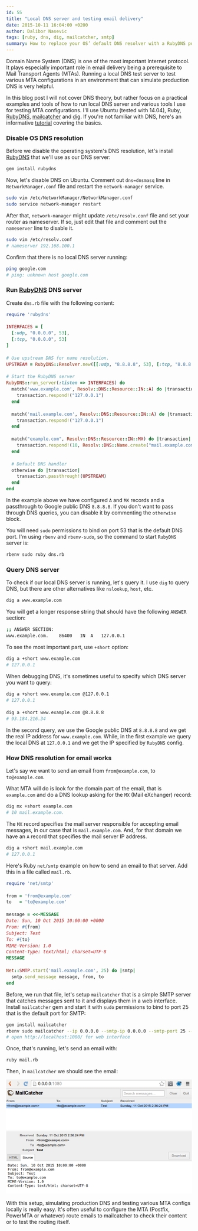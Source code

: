 ```yaml
---
id: 55
title: "Local DNS server and testing email delivery"
date: 2015-10-11 16:04:00 +0200
author: Dalibor Nasevic
tags: [ruby, dns, dig, mailcatcher, smtp]
summary: How to replace your OS’ default DNS resolver with a RubyDNS powered one and test email delivery.
---
```


Domain Name System (DNS) is one of the most important Internet protocol. It plays especially important role in email delivery being a prerequisite to Mail Transport Agents (MTAs). Running a local DNS test server to test various MTA configurations in an environment that can simulate production DNS is very helpful.

In this blog post I will not cover DNS theory, but rather focus on a practical examples and tools of how to run local DNS server and various tools I use for testing MTA configurations. I'll use Ubuntu (tested with 14.04), Ruby, [RubyDNS](https://github.com/ioquatix/rubydns), [mailcatcher](http://mailcatcher.me/) and [dig](https://en.wikipedia.org/wiki/Dig_(command)). If you're not familiar with DNS, here's an informative [tutorial](https://www.youtube.com/watch?v=72snZctFFtA) covering the basics.


### Disable OS DNS resolution

Before we disable the operating system's DNS resolution, let's install [RubyDNS](https://github.com/ioquatix/rubydns) that we'll use as our DNS server:

```bash
gem install rubydns
```

Now, let's disable DNS on Ubuntu. Comment out `dns=dnsmasq` line in `NetworkManager.conf` file and restart the `network-manager` service.

```bash
sudo vim /etc/NetworkManager/NetworkManager.conf
sudo service network-manager restart
```

After that, `network-manager` might update `/etc/resolv.conf` file and set your router as nameserver. If so, just edit that file and comment out the `nameserver` line to disable it.

```bash
sudo vim /etc/resolv.conf
# nameserver 192.168.100.1
```

Confirm that there is no local DNS server running:

```bash
ping google.com
# ping: unknown host google.com
```


### Run [RubyDNS](https://github.com/ioquatix/rubydns) DNS server

Create `dns.rb` file with the following content:

```ruby
require 'rubydns'

INTERFACES = [
  [:udp, "0.0.0.0", 53],
  [:tcp, "0.0.0.0", 53]
]

# Use upstream DNS for name resolution.
UPSTREAM = RubyDNS::Resolver.new([[:udp, "8.8.8.8", 53], [:tcp, "8.8.8.8", 53]])

# Start the RubyDNS server
RubyDNS::run_server(:listen => INTERFACES) do
  match('www.example.com', Resolv::DNS::Resource::IN::A) do |transaction|
    transaction.respond!("127.0.0.1")
  end

  match('mail.example.com', Resolv::DNS::Resource::IN::A) do |transaction|
    transaction.respond!("127.0.0.1")
  end

  match("example.com", Resolv::DNS::Resource::IN::MX) do |transaction|
    transaction.respond!(10, Resolv::DNS::Name.create("mail.example.com."))
  end

  # Default DNS handler
  otherwise do |transaction|
    transaction.passthrough!(UPSTREAM)
  end
end
```

In the example above we have configured `A` and `MX` records and a passthrough to Google public DNS `8.8.8.8`. If you don't want to pass through DNS queries, you can disable it by commenting the `otherwise` block.

You will need `sudo` permissions to bind on port 53  that is the default DNS port. I'm using `rbenv` and `rbenv-sudo`, so the command to start `RubyDNS` server is:

```bash
rbenv sudo ruby dns.rb
```


### Query DNS server

To check if our local DNS server is running, let's query it. I use `dig` to query DNS, but there are other alternatives like `nslookup`, `host`, etc.

```bash
dig a www.example.com
```

You will get a longer response string that should have the following `ANSWER` section:

```bash
;; ANSWER SECTION:
www.example.com.	86400	IN	A	127.0.0.1
```

To see the most important part, use `+short` option:

```bash
dig a +short www.example.com
# 127.0.0.1
```

When debugging DNS, it's sometimes useful to specify which DNS server you want to query:

```bash
dig a +short www.example.com @127.0.0.1
# 127.0.0.1

dig a +short www.example.com @8.8.8.8
# 93.184.216.34
```

In the second query, we use the Google public DNS at `8.8.8.8` and we get the real IP address for `www.example.com`. While, in the first example we query the local DNS at `127.0.0.1` and we get the IP specified by `RubyDNS` config.


### How DNS resolution for email works

Let's say we want to send an email from `from@example.com`, to `to@example.com`.

What MTA will do is look for the domain part of the email, that is `example.com` and do a DNS lookup asking for the `MX` (Mail eXchanger) record:

```bash
dig mx +short example.com
# 10 mail.example.com.
```

The `MX` record specifies the mail server responsible for accepting email messages, in our case that is `mail.example.com`. And, for that domain we have an `A` record that specifies the mail server IP address.

```bash
dig a +short mail.example.com
# 127.0.0.1
```

Here's Ruby `net/smtp` example on how to send an email to that server. Add this in a file called `mail.rb`.

```ruby
require 'net/smtp'

from = 'from@example.com'
to   = 'to@example.com'

message = <<-MESSAGE
Date: Sun, 10 Oct 2015 10:00:00 +0000
From: #{from}
Subject: Test
To: #{to}
MIME-Version: 1.0
Content-Type: text/html; charset=UTF-8
MESSAGE

Net::SMTP.start('mail.example.com', 25) do |smtp|
  smtp.send_message message, from, to
end
```

Before, we run that file, let's setup `mailcatcher` that is a simple SMTP server that catches messages sent to it and displays them in a web interface. Install `mailcatcher` gem and start it with `sudo` permissions to bind to port 25 that is the default port for SMTP:

```bash
gem install mailcatcher
rbenv sudo mailcatcher --ip 0.0.0.0 --smtp-ip 0.0.0.0 --smtp-port 25 --http-port 1080 -f -v
# open http://localhost:1080/ for web interface
```

Once, that's running, let's send an email with:

```bash
ruby mail.rb
```

Then, in `mailcatcher` we should see the email:

![Mailcatcher](/images/mailcatcher.png "Mailcatcher")

With this setup, simulating production DNS and testing various MTA configs locally is really easy. It's often useful to configure the MTA (Postfix, PowerMTA or whatever) route emails to mailcatcher to check their content or to test the routing itself.
